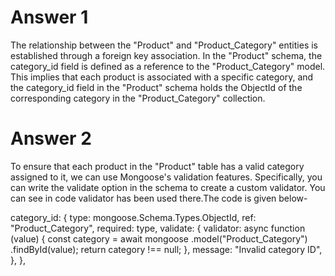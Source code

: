# Answer 1

The relationship between the "Product" and "Product_Category" entities is established through a foreign key association.
In the "Product" schema, the category_id field is defined as a reference to the "Product_Category" model.
This implies that each product is associated with a specific category, and the category_id field in the "Product" schema holds the ObjectId of the corresponding category in the "Product_Category" collection.

# Answer 2

To ensure that each product in the "Product" table has a valid category assigned to it, we can use Mongoose's validation features. Specifically, you can write the validate option in the schema to create a custom validator.
You can see in code validator has been used there.The code is given below-

category_id: {
      type: mongoose.Schema.Types.ObjectId,
      ref: "Product_Category",
      required: type,
      validate: {
        validator: async function (value) {
          const category = await mongoose
            .model("Product_Category")
            .findById(value);
          return category !== null;
        },
        message: "Invalid category ID",
      },
},
